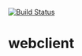[![Build Status](https://travis-ci.org/guhe/webclient.svg)](https://travis-ci.org/guhe/webclient)

# webclient
